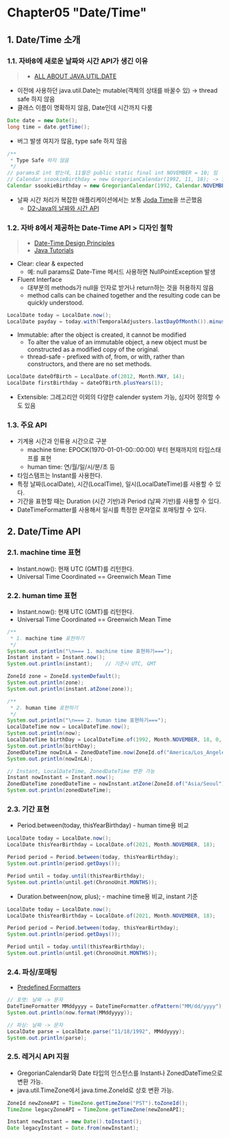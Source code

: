 # Chapter05 "Date/Time"

## 1. Date/Time 소개

### 1.1. 자바8에 새로운 날짜와 시간 API가 생긴 이유
> * [ALL ABOUT JAVA.UTIL.DATE](https://codeblog.jonskeet.uk/2017/04/23/all-about-java-util-date/)
* 이전에 사용하던 java.util.Date는 mutable(객체의 상태를 바꿀수 있) → thread safe 하지 않음
* 클래스 이름이 명확하지 않음, Date인데 시간까지 다룸
```java
Date date = new Date();
long time = date.getTime();
```
* 버그 발생 여지가 많음, type safe 하지 않음
```java
/**
 * Type Safe 하지 않음
 */
// params로 int 받는데, 11월은 public static final int NOVEMBER = 10; 임
// Calendar ssookieBirthday = new GregorianCalendar(1992, 11, 18); -> 12월 의미
Calendar ssookieBirthday = new GregorianCalendar(1992, Calendar.NOVEMBER, 18);
```
* 날짜 시간 처리가 복잡한 애플리케이션에서는 보통 [Joda Time](https://www.joda.org/joda-time/)을 쓰곤했음 
    * [D2-Java의 날짜와 시간 API](https://d2.naver.com/helloworld/645609)

### 1.2. 자바 8에서 제공하는 Date-Time API > 디자인 철학
> * [Date-Time Design Principles](https://docs.oracle.com/javase/tutorial/datetime/overview/design.html)
> * [Java Tutorials](https://docs.oracle.com/javase/tutorial/datetime/iso/overview.html)
* Clear: clear & expected
    * 예: null params로 Date-Time 메서드 사용하면 NullPointException 발생
* Fluent Interface
    * 대부분의 methods가 null을 인자로 받거나 return하는 것을 허용하지 않음
    * method calls can be chained together and the resulting code can be quickly understood.
```java
LocalDate today = LocalDate.now();
LocalDate payday = today.with(TemporalAdjusters.lastDayOfMonth()).minusDays(2);
```
* Immutable: after the object is created, it cannot be modified
    * To alter the value of an immutable object, a new object must be constructed as a modified copy of the original.
    * thread-safe - prefixed with of, from, or with, rather than constructors, and there are no set methods.
```java
LocalDate dateOfBirth = LocalDate.of(2012, Month.MAY, 14);
LocalDate firstBirthday = dateOfBirth.plusYears(1);
```
* Extensible: 그레고리안 이외의 다양한 calender system 가능, 심지어 정의할 수도 있음

### 1.3. 주요 API
* 기계용 시간과  인류용 시간으로 구분
    * machine time: EPOCK(1970-01-01-00::00:00) 부터 현재까지의 타임스태프를 표현
    * human time: 연/월/일/시/분/초 등
* 타임스탬프는 Instant를 사용한다.
* 특정 날짜(LocalDate), 시간(LocalTime), 일시(LocalDateTime)를 사용할 수 있다.
* 기간을 표현할 때는 Duration (시간 기반)과 Period (날짜 기반)를 사용할 수 있다. 
* DateTimeFormatter를 사용해서 일시를 특정한 문자열로 포매팅할 수 있다.

## 2. Date/Time API
### 2.1. machine time 표현
* Instant.now(): 현재 UTC (GMT)를 리턴한다.
* Universal Time Coordinated == Greenwich Mean Time

### 2.2. human time 표현
* Instant.now(): 현재 UTC (GMT)를 리턴한다.
* Universal Time Coordinated == Greenwich Mean Time

```java
/**
 * 1. machine time 표현하기
 */
System.out.println("\n=== 1. machine time 표현하기===");
Instant instant = Instant.now();
System.out.println(instant);    // 기준시 UTC, GMT

ZoneId zone = ZoneId.systemDefault();
System.out.println(zone);
System.out.println(instant.atZone(zone));

/**
 * 2. human time 표현하기
 */
System.out.println("\n=== 2. human time 표현하기===");
LocalDateTime now = LocalDateTime.now();
System.out.println(now);
LocalDateTime birthDay = LocalDateTime.of(1992, Month.NOVEMBER, 18, 0, 0, 0);
System.out.println(birthDay);
ZonedDateTime nowInLA = ZonedDateTime.now(ZoneId.of("America/Los_Angeles"));
System.out.println(nowInLA);

// Instant, LocalDateTime, ZonedDateTime 변환 가능
Instant nowInstant = Instant.now();
ZonedDateTime zonedDateTime = nowInstant.atZone(ZoneId.of("Asia/Seoul"));
System.out.println(zonedDateTime);
```

### 2.3. 기간 표현
* Period.between(today, thisYearBirthday) - human time용 비교
```java
LocalDate today = LocalDate.now();
LocalDate thisYearBirthday = LocalDate.of(2021, Month.NOVEMBER, 18);

Period period = Period.between(today, thisYearBirthday);
System.out.println(period.getDays());

Period until = today.until(thisYearBirthday);
System.out.println(until.get(ChronoUnit.MONTHS));
```
* Duration.between(now, plus); - machine time용 비교, instant 기준
```java
LocalDate today = LocalDate.now();
LocalDate thisYearBirthday = LocalDate.of(2021, Month.NOVEMBER, 18);

Period period = Period.between(today, thisYearBirthday);
System.out.println(period.getDays());

Period until = today.until(thisYearBirthday);
System.out.println(until.get(ChronoUnit.MONTHS));
```

### 2.4. 파싱/포매팅
* [Predefined Formatters](https://docs.oracle.com/javase/8/docs/api/java/time/format/DateTimeFormatter.html#predefined)
```java
// 포맷: 날짜 -> 문자
DateTimeFormatter MMddyyyy = DateTimeFormatter.ofPattern("MM/dd/yyyy");
System.out.println(now.format(MMddyyyy));

// 파싱: 날짜 -> 문자
LocalDate parse = LocalDate.parse("11/18/1992", MMddyyyy);
System.out.println(parse);
```

### 2.5. 레거시 API 지원
* GregorianCalendar와 Date 타입의 인스턴스를 Instant나 ZonedDateTime으로 변환 가능.
* java.util.TimeZone에서 java.time.ZoneId로 상호 변환 가능.
```java
ZoneId newZoneAPI = TimeZone.getTimeZone("PST").toZoneId();
TimeZone legacyZoneAPI = TimeZone.getTimeZone(newZoneAPI);

Instant newInstant = new Date().toInstant();
Date legacyInstant = Date.from(newInstant);
```
